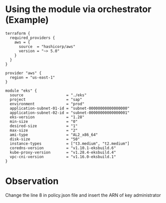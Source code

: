 # Using the module via orchestrator (Example)
```
terraform {
  required_providers {
    aws = {
      source  = "hashicorp/aws"
      version = "~> 5.0"
    }
  }
}

provider "aws" {
  region = "us-east-1"
}

module "eks" {
  source                   = "./eks"
  project                  = "sap"
  environment              = "prod"
  application-subnet-01-id = "subnet-00000000000000000"
  application-subnet-02-id = "subnet-00000000000000001"
  eks-version              = "1.28"
  min-size                 = "0"
  desired-size             = "1"
  max-size                 = "2"
  ami-type                 = "AL2_x86_64"
  disk-size                = "50"
  instance-types           = ["t3.medium", "t2.medium"]
  coredns-version          = "v1.10.1-eksbuild.6"
  kube-proxy-version       = "v1.28.4-eksbuild.4"
  vpc-cni-version          = "v1.16.0-eksbuild.1"
}
```
# Observation
Change the line 8 in policy.json file and insert the ARN of key administrator